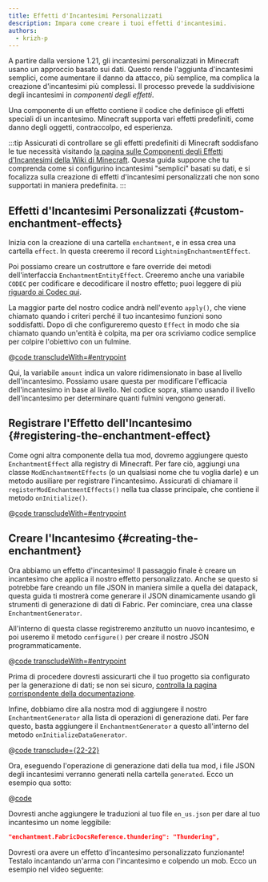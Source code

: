 ```yaml
---
title: Effetti d'Incantesimi Personalizzati
description: Impara come creare i tuoi effetti d'incantesimi.
authors:
  - krizh-p
---
```


A partire dalla versione 1.21, gli incantesimi personalizzati in Minecraft usano un approccio basato sui dati. Questo rende l'aggiunta d'incantesimi semplici, come aumentare il danno da attacco, più semplice, ma complica la creazione d'incantesimi più complessi. Il processo prevede la suddivisione degli incantesimi in _componenti degli effetti_.

Una componente di un effetto contiene il codice che definisce gli effetti speciali di un incantesimo. Minecraft supporta vari effetti predefiniti, come danno degli oggetti, contraccolpo, ed esperienza.

:::tip
Assicurati di controllare se gli effetti predefiniti di Minecraft soddisfano le tue necessità visitando [la pagina sulle Componenti degli Effetti d'Incantesimi della Wiki di Minecraft](https://minecraft.wiki/w/Enchantment_definition#Effect_components). Questa guida suppone che tu comprenda come si configurino incantesimi "semplici" basati su dati, e si focalizza sulla creazione di effetti d'incantesimi personalizzati che non sono supportati in maniera predefinita.
:::

## Effetti d'Incantesimi Personalizzati {#custom-enchantment-effects}

Inizia con la creazione di una cartella `enchantment`, e in essa crea una cartella `effect`. In questa creeremo il record `LightningEnchantmentEffect`.

Poi possiamo creare un costruttore e fare override dei metodi dell'interfaccia `EnchantmentEntityEffect`. Creeremo anche una variabile `CODEC` per codificare e decodificare il nostro effetto; puoi leggere di più [riguardo ai Codec qui](../codecs).

La maggior parte del nostro codice andrà nell'evento `apply()`, che viene chiamato quando i criteri perché il tuo incantesimo funzioni sono soddisfatti. Dopo di che configureremo questo `Effect` in modo che sia chiamato quando un'entità è colpita, ma per ora scriviamo codice semplice per colpire l'obiettivo con un fulmine.

@[code transcludeWith=#entrypoint](@/reference/1.21/src/main/java/com/example/docs/enchantment/effect/LightningEnchantmentEffect.java)

Qui, la variabile `amount` indica un valore ridimensionato in base al livello dell'incantesimo. Possiamo usare questa per modificare l'efficacia dell'incantesimo in base al livello. Nel codice sopra, stiamo usando il livello dell'incantesimo per determinare quanti fulmini vengono generati.

## Registrare l'Effetto dell'Incantesimo {#registering-the-enchantment-effect}

Come ogni altra componente della tua mod, dovremo aggiungere questo `EnchantmentEffect` alla registry di Minecraft. Per fare ciò, aggiungi una classe `ModEnchantmentEffects` (o un qualsiasi nome che tu voglia darle) e un metodo ausiliare per registrare l'incantesimo. Assicurati di chiamare il `registerModEnchantmentEffects()` nella tua classe principale, che contiene il metodo `onInitialize()`.

@[code transcludeWith=#entrypoint](@/reference/1.21/src/main/java/com/example/docs/enchantment/ModEnchantmentEffects.java)

## Creare l'Incantesimo {#creating-the-enchantment}

Ora abbiamo un effetto d'incantesimo! Il passaggio finale è creare un incantesimo che applica il nostro effetto personalizzato. Anche se questo si potrebbe fare creando un file JSON in maniera simile a quella dei datapack, questa guida ti mostrerà come generare il JSON dinamicamente usando gli strumenti di generazione di dati di Fabric. Per cominciare, crea una classe `EnchantmentGenerator`.

All'interno di questa classe registreremo anzitutto un nuovo incantesimo, e poi useremo il metodo `configure()` per creare il nostro JSON programmaticamente.

@[code transcludeWith=#entrypoint](@/reference/1.21/src/client/java/com/example/docs/datagen/EnchantmentGenerator.java)

Prima di procedere dovresti assicurarti che il tuo progetto sia configurato per la generazione di dati; se non sei sicuro, [controlla la pagina corrispondente della documentazione](../data-generation/setup).

Infine, dobbiamo dire alla nostra mod di aggiungere il nostro `EnchantmentGenerator` alla lista di operazioni di generazione dati. Per fare questo, basta aggiungere il `EnchantmentGenerator` a questo all'interno del metodo `onInitializeDataGenerator`.

@[code transclude={22-22}](@/reference/1.21/src/client/java/com/example/docs/datagen/FabricDocsReferenceDataGenerator.java)

Ora, eseguendo l'operazione di generazione dati della tua mod, i file JSON degli incantesimi verranno generati nella cartella `generated`. Ecco un esempio qua sotto:

@[code](@/reference/1.21/src/main/generated/data/fabric-docs-reference/enchantment/thundering.json)

Dovresti anche aggiungere le traduzioni al tuo file `en_us.json` per dare al tuo incantesimo un nome leggibile:

```json
"enchantment.FabricDocsReference.thundering": "Thundering",
```

Dovresti ora avere un effetto d'incantesimo personalizzato funzionante! Testalo incantando un'arma con l'incantesimo e colpendo un mob. Ecco un esempio nel video seguente:

<VideoPlayer src="/assets/develop/enchantment-effects/thunder.webm" title="Using the Thundering Enchantment" />
